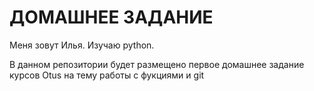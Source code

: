# ДОМАШНЕЕ ЗАДАНИЕ
Меня зовут Илья.
Изучаю python.

В данном репозитории будет размещено первое домашнее
задание курсов Otus на тему работы с фукциями и git
